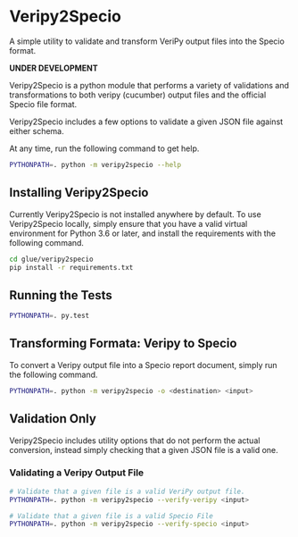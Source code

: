 # Veripy2Specio

A simple utility to validate and transform VeriPy output files into the Specio format.

**UNDER DEVELOPMENT**

Veripy2Specio is a python module that performs a variety of validations and transformations to both veripy (cucumber) output files and the official Specio file format.

Veripy2Specio includes a few options to validate a given JSON file against either schema.

At any time, run the following command to get help.

```bash
PYTHONPATH=. python -m veripy2specio --help
```

## Installing Veripy2Specio

Currently Veripy2Specio is not installed anywhere by default. To use Veripy2Specio locally, simply ensure that you have a valid virtual environment for Python 3.6 or later, and install the requirements with the following command.

```bash
cd glue/veripy2specio
pip install -r requirements.txt
```


## Running the Tests

```bash
PYTHONPATH=. py.test
```


## Transforming Formata: Veripy to Specio

To convert a Veripy output file into a Specio report document, simply run the following command.

```bash
PYTHONPATH=. python -m veripy2specio -o <destination> <input>
```


## Validation Only

Veripy2Specio includes utility options that do not perform the actual conversion, instead simply checking that a given JSON file is a valid one.


### Validating a Veripy Output File


```bash
# Validate that a given file is a valid VeriPy output file.
PYTHONPATH=. python -m veripy2specio --verify-veripy <input>

# Validate that a given file is a valid Specio File
PYTHONPATH=. python -m veripy2specio --verify-specio <input>
```
